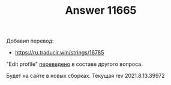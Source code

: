 ﻿---
title: "Answer 11665"
se.owner.user_id: 176217
se.owner.display_name: "αλεχολυτ"
se.owner.link: "https://ru.meta.stackoverflow.com/users/176217/%ce%b1%ce%bb%ce%b5%cf%87%ce%bf%ce%bb%cf%85%cf%84"
se.answer_id: 11665
se.question_id: 11661
se.post_type: answer
se.is_accepted: True
---
<p>Добавил перевод:</p>
<ul>
<li><a href="https://ru.traducir.win/strings/16785" rel="nofollow noreferrer">https://ru.traducir.win/strings/16785</a></li>
</ul>
<p>&quot;Edit profile&quot; <a href="https://ru.meta.stackoverflow.com/a/11663/176217">переведено</a> в составе другого вопроса.</p>
<p>Будет на сайте в новых сборках. Текущая  rev 2021.8.13.39972</p>
